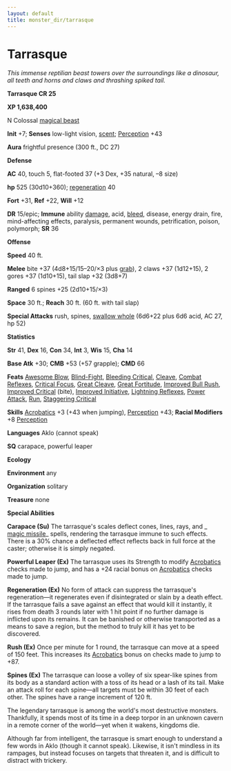 ```yaml
---
layout: default
title: monster_dir/tarrasque
---
```

# Tarrasque

_This immense reptilian beast towers over the surroundings like a dinosaur, all teeth and horns and claws and thrashing spiked tail._

**Tarrasque CR 25**

**XP 1,638,400**

N Colossal [magical beast](creatureTypes#_magical-beast)

**Init** +7; **Senses** low-light vision, [scent](universalMonsterRules#_scent); [Perception](../skill_dir/perception#_perception) +43

**Aura** frightful presence (300 ft., DC 27)

**Defense**

**AC** 40, touch 5, flat-footed 37 (+3 Dex, +35 natural, –8 size)

**hp** 525 (30d10+360); [regeneration](universalMonsterRules#_regeneration) 40

**Fort** +31, **Ref** +22, **Will** +12

**DR** 15/epic; **Immune** ability [damage](universalMonsterRules#_ability-damage-and-drain), acid, [bleed](universalMonsterRules#_bleed), disease, energy drain, fire, mind-affecting effects, paralysis, permanent wounds, petrification, poison, polymorph; **SR** 36

**Offense**

**Speed** 40 ft.

**Melee** bite +37 (4d8+15/15–20/×3 plus [grab](universalMonsterRules#_grab)), 2 claws +37 (1d12+15), 2 gores +37 (1d10+15), tail slap +32 (3d8+7)

**Ranged** 6 spines +25 (2d10+15/×3)

**Space** 30 ft.; **Reach** 30 ft. (60 ft. with tail slap)

**Special Attacks** rush, spines, [swallow whole](universalMonsterRules#_swallow-whole) (6d6+22 plus 6d6 acid, AC 27, hp 52)

**Statistics**

**Str** 41, **Dex** 16, **Con** 34, **Int** 3, **Wis** 15, **Cha** 14

**Base Atk** +30; **CMB** +53 (+57 grapple); **CMD** 66

**Feats** [Awesome Blow](monsterFeats#_awesome-blow), [Blind-Fight](../feats#_blind-fight), [Bleeding Critical](../feats#_bleeding-critical), [Cleave](../feats#_cleave), [Combat Reflexes](../feats#_combat-reflexes), [Critical Focus](../feats#_critical-focus), [Great Cleave](../feats#_great-cleave), [Great Fortitude](../feats#_great-fortitude), [Improved Bull Rush](../feats#_improved-bull-rush), [Improved Critical](../feats#_improved-critical) (bite), [Improved Initiative](../feats#_improved-initiative), [Lightning Reflexes](../feats#_lightning-reflexes), [Power Attack](../feats#_power-attack), [Run](../feats#_run), [Staggering Critical](../feats#_staggering-critical)

**Skills** [Acrobatics](../skill_dir/acrobatics#_acrobatics) +3 (+43 when jumping), [Perception](../skill_dir/perception#_perception) +43; **Racial Modifiers** +8 [Perception](../skill_dir/perception#_perception)

**Languages** Aklo (cannot speak)

**SQ** carapace, powerful leaper

**Ecology**

**Environment** any

**Organization** solitary

**Treasure** none

**Special Abilities**

**Carapace (Su)** The tarrasque's scales deflect cones, lines, rays, and _ [magic missile](../spell_dir/magicMissile#_magic-missile)_ spells, rendering the tarrasque immune to such effects. There is a 30% chance a deflected effect reflects back in full force at the caster; otherwise it is simply negated.

**Powerful Leaper (Ex)** The tarrasque uses its Strength to modify [Acrobatics](../skill_dir/acrobatics#_acrobatics) checks made to jump, and has a +24 racial bonus on [Acrobatics](../skill_dir/acrobatics#_acrobatics) checks made to jump.

**Regeneration (Ex)** No form of attack can suppress the tarrasque's regeneration—it regenerates even if disintegrated or slain by a death effect. If the tarrasque fails a save against an effect that would kill it instantly, it rises from death 3 rounds later with 1 hit point if no further damage is inflicted upon its remains. It can be banished or otherwise transported as a means to save a region, but the method to truly kill it has yet to be discovered.

**Rush (Ex)** Once per minute for 1 round, the tarrasque can move at a speed of 150 feet. This increases its [Acrobatics](../skill_dir/acrobatics#_acrobatics) bonus on checks made to jump to +87.

**Spines (Ex)** The tarrasque can loose a volley of six spear-like spines from its body as a standard action with a toss of its head or a lash of its tail. Make an attack roll for each spine—all targets must be within 30 feet of each other. The spines have a range increment of 120 ft.

The legendary tarrasque is among the world's most destructive monsters. Thankfully, it spends most of its time in a deep torpor in an unknown cavern in a remote corner of the world—yet when it wakens, kingdoms die.

Although far from intelligent, the tarrasque is smart enough to understand a few words in Aklo (though it cannot speak). Likewise, it isn't mindless in its rampages, but instead focuses on targets that threaten it, and is difficult to distract with trickery.


